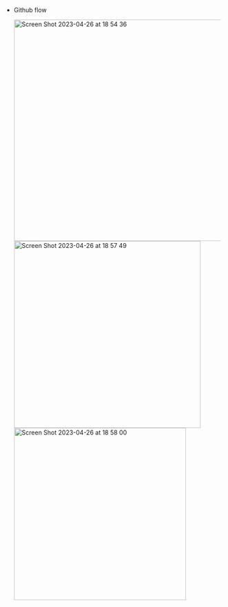 - Github flow

  <img width="513" alt="Screen Shot 2023-04-26 at 18 54 36" src="https://user-images.githubusercontent.com/67893343/234586524-0fed6cf2-10da-4d28-b430-6ba84409c2b5.png">
  <img width="433" alt="Screen Shot 2023-04-26 at 18 57 49" src="https://user-images.githubusercontent.com/67893343/234586584-71bbc77b-f4da-402b-bb59-49c95dab472f.png">
  <img width="399" alt="Screen Shot 2023-04-26 at 18 58 00" src="https://user-images.githubusercontent.com/67893343/234586592-de957da0-4dae-42e2-a65a-f7c2381b943f.png">


